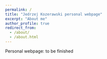 ```yaml
---
permalink: /
title: "Jedrzej Kozerawski personal webpage"
excerpt: "About me"
author_profile: true
redirect_from: 
  - /about/
  - /about.html
---
```


Personal webpage: to be finished
